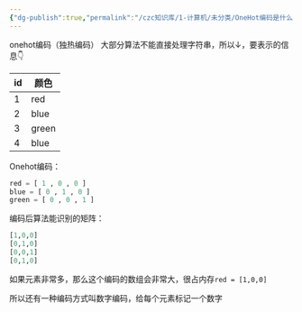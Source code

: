 ```yaml
---
{"dg-publish":true,"permalink":"/czc知识库/1-计算机/未分类/OneHot编码是什么 和 数字编码/","dgPassFrontmatter":true,"created":"2024-06-18T17:45:20.716+08:00","updated":"2024-12-08T12:26:42.572+08:00"}
---
```



onehot编码（独热编码）
大部分算法不能直接处理字符串，所以↓，要表示的信息👇

| id | 颜色 |
| ---- | ---- |
| 1 | red |
| 2 | blue |
| 3 | green |
| 4 | blue |
Onehot编码：
```python
red = [ 1 , 0 , 0 ]
blue = [ 0 , 1 , 0 ]
green = [ 0 , 0 , 1 ]
```
编码后算法能识别的矩阵：
```python
[1,0,0]
[0,1,0]
[0,0,1]
[0,1,0]
```
如果元素非常多，那么这个编码的数组会非常大，很占内存`red = [1,0,0]`

所以还有一种编码方式叫数字编码，给每个元素标记一个数字